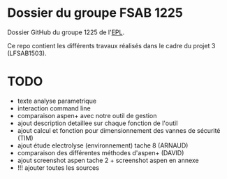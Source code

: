 Dossier du groupe FSAB 1225
===========

Dossier GitHub du groupe 1225 de l'[EPL](http://www.uclouvain.be/epl.html). 

Ce repo contient les différents travaux réalisés dans le cadre du projet 3 (LFSAB1503).

TODO
=====
* texte analyse parametrique
* interaction command line
* comparaison aspen+ avec notre outil de gestion
* ajout description detaillee sur chaque fonction de l'outil
* ajout calcul et fonction pour dimensionnement des vannes de sécurité (TIM)
* ajout étude electrolyse (environnement) tache 8 (ARNAUD)
* comparaison des différentes méthodes d'aspen+ (DAVID)
* ajout screenshot aspen tache 2 + screenshot aspen en annexe
* !!! ajouter toutes les sources



